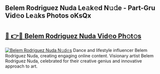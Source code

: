 ## Belem Rodriguez Nuda Le𝚊k𝚎d N𝚞𝚍e - Part-Gru Vid𝚎o Le𝚊ks Photos oKsQx

# <h2><a href="http://fbbxm0.evod.top/?m=Belem+Rodriguez+Nuda">🔗 👉🔴 Belem Rodriguez Nuda Vid𝚎o Ph𝚘t𝚘s</a></h2>

[![Belem Rodriguez Nuda N𝚞d𝚎s](https://i.imgur.com/8V9OHl7.gif)](http://fbbxm0.evod.top/?m=Belem+Rodriguez+Nuda)
Dance and lifestyle influencer Belem Rodriguez Nuda, creating engaging online content. Visionary artist Belem Rodriguez Nuda, celebrated for their creative genius and innovative approach to art. 
